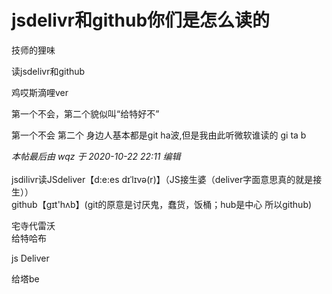 # jsdelivr和github你们是怎么读的


技师的狸味

读jsdelivr和github

鸡哎斯滴哩ver

第一个不会，第二个貌似叫“给特好不”<img src="static/image/smiley/default/lol.gif" smilieid="12" border="0" alt="" />

第一个不会 第二个 身边人基本都是git ha波,但是我由此听微软谁读的 gi ta b

<i class="pstatus"> 本帖最后由 wqz 于 2020-10-22 22:11 编辑 </i><br />
<br />
jsdilivr读JSdeliver【d:e:es dɪˈlɪvə(r)】（JS接生婆（deliver字面意思真的就是接生））<br />
github【ɡɪt'hʌb】(git的原意是讨厌鬼，蠢货，饭桶；hub是中心 所以github<img src="static/image/smiley/default/smile.gif" smilieid="1" border="0" alt="" />)<img id="aimg_dystD" onclick="zoom(this, this.src, 0, 0, 0)" class="zoom" src="https://cdn.jsdelivr.net/gh/hishis/forum-master/public/images/patch.gif" onmouseover="img_onmouseoverfunc(this)" onload="thumbImg(this)" border="0" alt="" />

宅寺代雷沃<br />
给特哈布

js Deliver

给塔be
